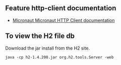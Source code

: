 ## Feature http-client documentation

- [Micronaut Micronaut HTTP Client documentation](https://docs.micronaut.io/latest/guide/index.html#httpClient)

## To view the H2 file db
Download the jar install from the H2 site.

    java -cp h2-1.4.200.jar org.h2.tools.Server -web